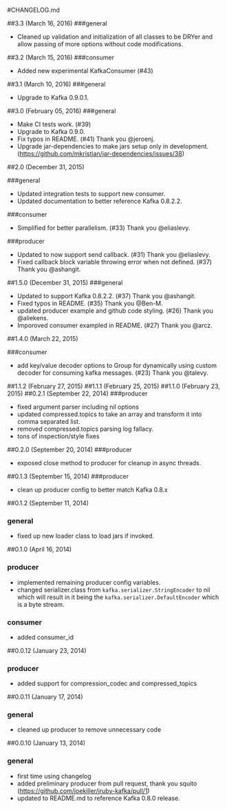 #CHANGELOG.md

##3.3 (March 16, 2016)
###general
- Cleaned up validation and initialization of all classes to be DRYer and allow passing of more options without code modifications.
 
##3.2 (March 15, 2016)
###consumer
- Added new experimental KafkaConsumer (#43)

##3.1 (March 10, 2016)
###general
- Upgrade to Kafka 0.9.0.1.

##3.0 (February 05, 2016)
###general
- Make CI tests work. (#39)
- Upgrade to Kafka 0.9.0.
- Fix typos in README. (#41) Thank you @jeroenj.
- Upgrade jar-dependencies to make jars setup only in development. (https://github.com/mkristian/jar-dependencies/issues/38)

##2.0 (December 31, 2015)

###general
- Updated integration tests to support new consumer.
- Updated documentation to better reference Kafka 0.8.2.2.

###consumer
- Simplified for better parallelism. (#33) Thank you @eliaslevy.

###producer
- Updated to now support send callback. (#31) Thank you @eliaslevy.
- Fixed callback block variable throwing error when not defined. (#37) Thank you @ashangit.

##1.5.0 (December 31, 2015)
###general
- Updated to support Kafka 0.8.2.2. (#37) Thank you @ashangit.
- Fixed typos in README. (#35) Thank you @Ben-M.
- updated producer example and github code styling. (#26) Thank you @aliekens.
- Imporoved consumer exampled in README. (#27) Thank you @arcz.

##1.4.0 (March 22, 2015)

###consumer
- add key/value decoder options to Group for dynamically using custom decoder for consuming kafka messages. (#23) Thank you @talevy.

##1.1.2 (February 27, 2015)
##1.1.1 (February 25, 2015)
##1.1.0 (February 23, 2015)
##0.2.1 (September 22, 2014)
###producer
- fixed argument parser including nil options
- updated compressed.topics to take an array and transform it into comma separated list.
- removed compressed.topics parsing log fallacy.
- tons of inspection/style fixes

##0.2.0 (September 20, 2014)
###producer
- exposed close method to producer for cleanup in async threads.

##0.1.3 (September 15, 2014)
###producer
- clean up producer config to better match Kafka 0.8.x

##0.1.2 (September 11, 2014)
### general
- fixed up new loader class to load jars if invoked.

##0.1.0 (April 16, 2014)
### producer
- implemented remaining producer config variables.
- changed serializer.class from `kafka.serializer.StringEncoder` to nil which will result in it being the `kafka.serializer.DefaultEncoder` which is a byte stream.

### consumer
- added consumer_id

##0.0.12 (January 23, 2014)
### producer
- added support for compression_codec and compressed_topics

##0.0.11 (January 17, 2014)
### general
- cleaned up producer to remove unnecessary code

##0.0.10 (January 13, 2014)
### general
- first time using changelog
- added preliminary producer from pull request, thank you squito (https://github.com/joekiller/jruby-kafka/pull/1)
- updated to README.md to reference Kafka 0.8.0 release.
